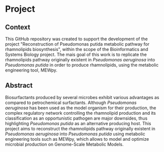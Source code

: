 # Project

## Context
This GitHub repository was created to support the development of the project "Reconstruction of Pseudomonas putida metabolic pathway for rhamnolipids biosynthesis", within the scope of the Bioinformatics and Systems Biology project. The mais goal of this work is to replicate the rhamnolipids pathway originally existent in *Pseudomonas aeruginosa* into *Pseudomonas putida* in order to produce rhamnolipids, using the metabolic engineering tool, MEWpy.

## Abstract
Biosurfactants produced by several microbes exhibit various advantages as compared to petrochemical surfactants. Although *Pseudomonas aeruginosa* has been used as the model organism for their production, the complex regulatory network controlling the rhamnolipid production and its classification as an opportunistic pathogen are major downsides, thus highlighting *Pseudomonas putida* as an alternative producing host. This project aims to reconstruct the rhamnolipids pathway originally existent in *Pseudomonas aeruginosa* into *Pseudomonas putida* using metabolic engineering tools such as MEWpy, which allows to model and optimize microbial production on Genome-Scale Metabolic Models.

